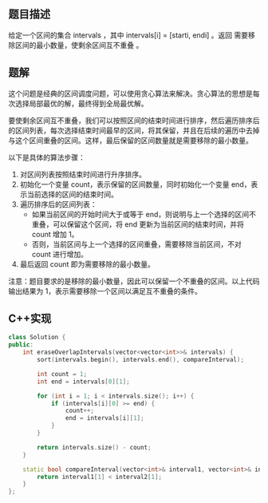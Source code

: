 ## 题目描述

给定一个区间的集合 intervals ，其中 intervals[i] = [starti, endi] 。返回 需要移除区间的最小数量，使剩余区间互不重叠 。

## 题解

这个问题是经典的区间调度问题，可以使用贪心算法来解决。贪心算法的思想是每次选择局部最优的解，最终得到全局最优解。

要使剩余区间互不重叠，我们可以按照区间的结束时间进行排序，然后遍历排序后的区间列表，每次选择结束时间最早的区间，将其保留，并且在后续的遍历中去掉与这个区间重叠的区间。这样，最后保留的区间数量就是需要移除的最小数量。

以下是具体的算法步骤：

1. 对区间列表按照结束时间进行升序排序。
2. 初始化一个变量 count，表示保留的区间数量，同时初始化一个变量 end，表示当前选择的区间的结束时间。
3. 遍历排序后的区间列表：
   - 如果当前区间的开始时间大于或等于 end，则说明与上一个选择的区间不重叠，可以保留这个区间，将 end 更新为当前区间的结束时间，并将 count 增加 1。
   - 否则，当前区间与上一个选择的区间重叠，需要移除当前区间，不对 count 进行增加。
4. 最后返回 count 即为需要移除的最小数量。

注意：题目要求的是移除的最小数量，因此可以保留一个不重叠的区间。以上代码输出结果为 1，表示需要移除一个区间以满足互不重叠的条件。



## C++实现
```cpp
class Solution {
public:
    int eraseOverlapIntervals(vector<vector<int>>& intervals) {
        sort(intervals.begin(), intervals.end(), compareInterval);

        int count = 1;
        int end = intervals[0][1];

        for (int i = 1; i < intervals.size(); i++) {
            if (intervals[i][0] >= end) {
                count++;
                end = intervals[i][1];
            }
        }

        return intervals.size() - count;
    }

    static bool compareInterval(vector<int>& interval1, vector<int>& interval2) {
        return interval1[1] < interval2[1];
    }
};


```
